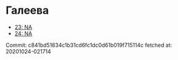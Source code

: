 # Галеева
- [23: NA](23.md)
- [24: NA](24.md)

Commit: c841bd51834c1b31cd6fc1dc0d61b019f715114c
 fetched at: 20201024-021714
